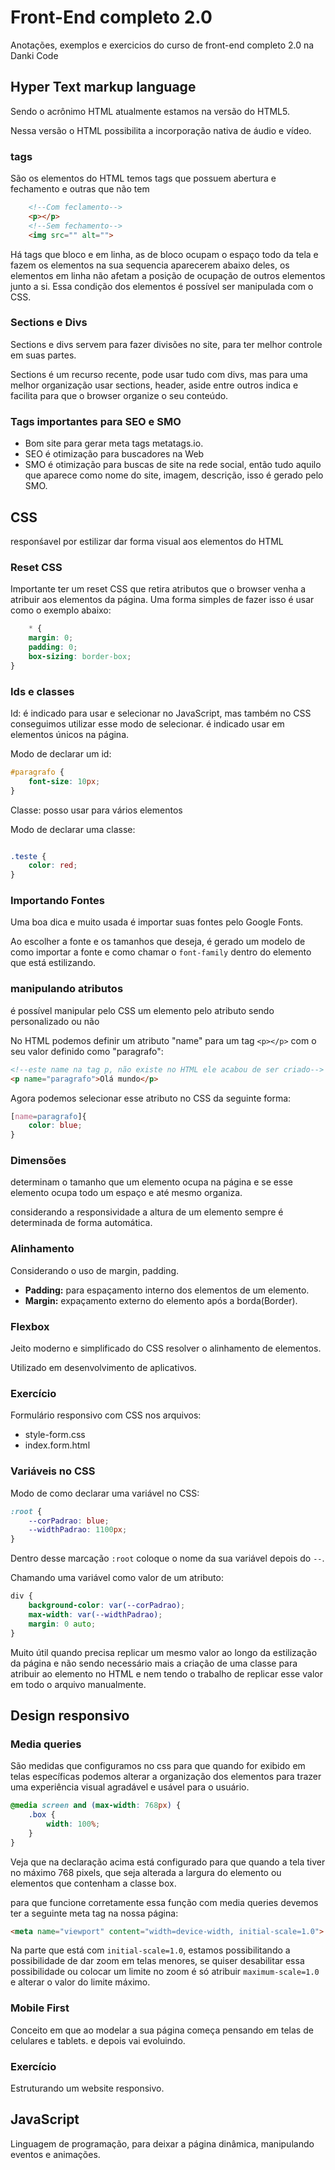 # Front-End completo 2.0
Anotações, exemplos e exercicios do curso de front-end completo 2.0 na Danki Code

## Hyper Text markup language
Sendo o acrônimo HTML atualmente estamos na versão do HTML5.

Nessa versão o HTML possibilita a incorporação nativa de áudio e vídeo.
### tags
São os elementos do HTML temos tags que possuem abertura e fechamento e outras que não tem

```HTML
    <!--Com feclamento-->
    <p></p>
    <!--Sem fechamento-->
    <img src="" alt="">
```

Há tags que bloco e em linha, as de bloco ocupam o espaço todo da tela e fazem os elementos na sua sequencia aparecerem abaixo deles, os elementos em linha não afetam a posição de ocupação de outros elementos junto a si. Essa condição dos elementos é possível ser manipulada com o CSS.
### Sections e Divs
Sections e divs servem para fazer divisões no site, para ter melhor controle em suas partes.

Sections é um recurso recente, pode usar tudo com divs, mas para uma melhor organização usar sections, header, aside entre outros indica e facilita para que o browser organize o seu conteúdo.

### Tags importantes para SEO e SMO
- Bom site para gerar meta tags metatags.io.
- SEO é otimização para buscadores na Web
- SMO é otimização para buscas de site na rede social, então tudo aquilo que aparece como nome do site, imagem, descrição, isso é gerado pelo SMO.


## CSS
responśavel por estilizar dar forma visual aos elementos do HTML
### Reset CSS
Importante ter um reset CSS que retira atributos que o browser venha a atribuir aos elementos da página. Uma forma simples de fazer isso é usar como o exemplo abaixo:

```CSS
    * {
    margin: 0;
    padding: 0;
    box-sizing: border-box;
}
```
### Ids e classes
Id: é indicado para usar e selecionar no JavaScript, mas também no CSS conseguimos utilizar esse modo de selecionar. é indicado usar em elementos únicos na página.

Modo de declarar um id:
```CSS
#paragrafo {
    font-size: 10px;
}
```
Classe: posso usar para vários elementos

Modo de declarar uma classe:
```CSS

.teste {
    color: red;
}

```

### Importando Fontes
Uma boa dica e muito usada é importar suas fontes pelo Google Fonts.

Ao escolher a fonte e os tamanhos que deseja, é gerado um modelo de como importar a fonte e como chamar o `font-family` dentro do elemento que está estilizando.

### manipulando atributos
é possível manipular pelo CSS um elemento pelo atributo sendo personalizado ou não

No HTML podemos definir um atributo "name" para um tag `<p></p>` com o seu valor definido como "paragrafo":
```HTML
<!--este name na tag p, não existe no HTML ele acabou de ser criado-->
<p name="paragrafo">Olá mundo</p>
```

Agora podemos selecionar esse atributo no CSS da seguinte forma:

```CSS
[name=paragrafo]{
    color: blue;
}
```
### Dimensões
determinam o tamanho que um elemento ocupa na página e se esse elemento ocupa todo um espaço e até mesmo organiza.

considerando a responsividade a altura de um elemento sempre é determinada de forma automática.

### Alinhamento
Considerando o uso de margin, padding.

- **Padding:** para espaçamento interno dos elementos de um elemento.
- **Margin:** expaçamento externo do elemento após a borda(Border). 
### Flexbox
Jeito moderno e simplificado do CSS resolver o alinhamento de elementos.

Utilizado em desenvolvimento de aplicativos.
 
### Exercício
Formulário responsivo com CSS nos arquivos:
- style-form.css
- index.form.html

### Variáveis no CSS

Modo de como declarar uma variável no CSS:
```CSS
:root {
    --corPadrao: blue;
    --widthPadrao: 1100px;
}
```
Dentro desse marcação `:root` coloque o nome da sua variável depois do `--`.

Chamando uma variável como valor de um atributo:
```CSS
div {
    background-color: var(--corPadrao);
    max-width: var(--widthPadrao);
    margin: 0 auto;
}
```
Muito útil quando precisa replicar um mesmo valor ao longo da estilização da página e não sendo necessário mais a criação de uma classe para atribuir ao elemento no HTML e nem tendo o trabalho de replicar esse valor em todo o arquivo manualmente.
## Design responsivo
### Media queries
São medidas que configuramos no css para que quando for exibido em telas específicas podemos alterar a organização dos elementos para trazer uma experiência visual agradável e usável para o usuário.

```CSS
@media screen and (max-width: 768px) {
    .box {
        width: 100%;
    }
}
```
Veja que na declaração acima está configurado para que quando a tela tiver no máximo 768 pixels, que seja alterada a largura do elemento ou elementos que contenham a classe box.

para que funcione corretamente essa função com media queries devemos ter a seguinte meta tag na nossa página:
```HTML
<meta name="viewport" content="width=device-width, initial-scale=1.0">
```
Na parte que está com `initial-scale=1.0`, estamos possibilitando a possibilidade de dar zoom em telas menores, se quiser desabilitar essa possibilidade ou colocar um limite no zoom é só atribuir `maximum-scale=1.0` e alterar o valor do limite máximo.

### Mobile First
Conceito em que ao modelar a sua página começa pensando em telas de celulares e tablets.
e depois vai evoluindo.

### Exercício

Estruturando um website responsivo.


## JavaScript
Linguagem de programação, para deixar a página dinâmica, manipulando eventos e animações.

